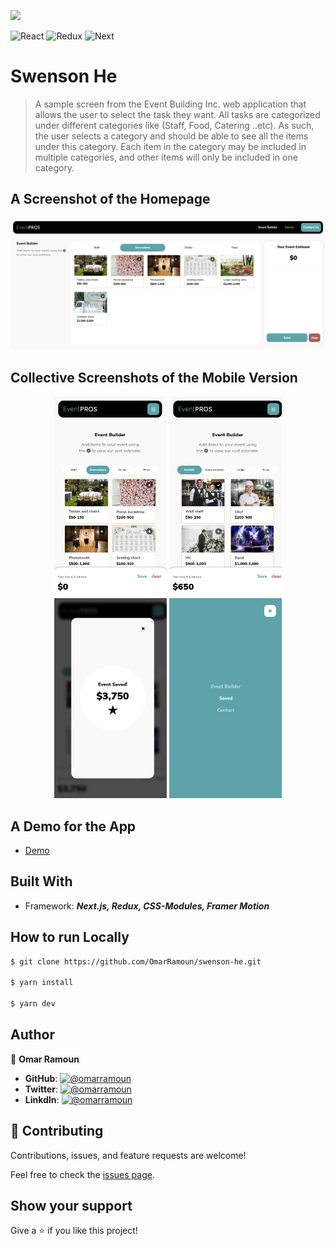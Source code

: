 [![](https://img.shields.io/static/v1?label=BY&message=RAMOUN&color=birghtgreen)](https://ramoun.me)

![React](https://img.shields.io/badge/-React-1f1f1f?logo=react&logoColor=61DAFB&style=for-the-badge)
![Redux](https://img.shields.io/badge/redux-%23593d88.svg?style=for-the-badge&logo=redux&logoColor=white)
![Next](https://img.shields.io/badge/next.js-000000?style=for-the-badge&logo=nextdotjs&logoColor=white)

# Swenson He

> A sample screen from the Event Building Inc. web application that allows the user to select the task they want. All tasks are categorized under different categories like (Staff, Food, Catering ..etc). As such, the user selects a category and should be able to see all the items under this category. Each item in the category may be included in multiple categories, and other items will only be included in one category.

## A Screenshot of the Homepage

![screenshot](screenshots/screenshot.png)

## Collective Screenshots of the Mobile Version

<p align="center" justify="center">
  <img width="180px" height="320px" src="screenshots/screenshot1.png" />
  <img width="180px" height="320px" src="screenshots/screenshot2.png" />
  <img width="180px" height="320px" src="screenshots/screenshot3.png" />
  <img width="180px" height="320px" src="screenshots/screenshot4.png" />
</p>

## A Demo for the App

- [Demo](https://swensonhe.omarramoun.com/)

## Built With

- Framework: _**Next.js, Redux, CSS-Modules, Framer Motion**_

## How to run Locally

```sh
$ git clone https://github.com/OmarRamoun/swenson-he.git

$ yarn install

$ yarn dev
```

## Author

👤 **Omar Ramoun**

- **GitHub**: [![@omarramoun](https://img.shields.io/github/followers/omarramoun?label=OmarRamoun&style=social)](https://github.com/omarramoun)
- **Twitter**: [![@omarramoun](https://img.shields.io/twitter/follow/omarramoun?label=OmarRamoun&style=social)](https://twitter.com/omarramoun)
- **LinkdIn**: [![@omarramoun](https://img.shields.io/github/followers/omarramoun?label=OmarRamoun&logo=linkedin&style=social)](https://www.linkedin.com/in/omarramoun/)

## 🤝 Contributing

Contributions, issues, and feature requests are welcome!

Feel free to check the [issues page](../../issues).

## Show your support

Give a ⭐️ if you like this project!
